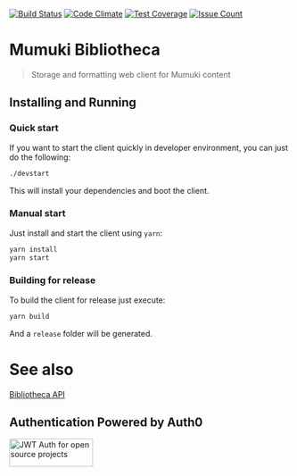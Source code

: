 [![Build Status](https://travis-ci.org/mumuki/mumuki-bibliotheca.svg?branch=master)](https://travis-ci.org/mumuki/mumuki-bibliotheca)
[![Code Climate](https://codeclimate.com/github/mumuki/mumuki-bibliotheca/badges/gpa.svg)](https://codeclimate.com/github/mumuki/mumuki-bibliotheca)
[![Test Coverage](https://codeclimate.com/github/mumuki/mumuki-bibliotheca/badges/coverage.svg)](https://codeclimate.com/github/mumuki/mumuki-bibliotheca)
[![Issue Count](https://codeclimate.com/github/mumuki/mumuki-bibliotheca/badges/issue_count.svg)](https://codeclimate.com/github/mumuki/mumuki-bibliotheca)

# Mumuki Bibliotheca
> Storage and formatting web client for Mumuki content

## Installing and Running

### Quick start

If you want to start the client quickly in developer environment,
you can just do the following:

```bash
./devstart
```

This will install your dependencies and boot the client.

### Manual start

Just install and start the client using `yarn`:

```bash
yarn install
yarn start
```

### Building for release

To build the client for release just execute: 
```bash
yarn build
```
And a `release` folder will be generated.

# See also
[Bibliotheca API](https://github.com/mumuki/mumuki-bibliotheca-api)

## Authentication Powered by Auth0

<a width="150" height="50" href="https://auth0.com/" target="_blank" alt="Single Sign On & Token Based Authentication - Auth0"><img width="150" height="50" alt="JWT Auth for open source projects" src="http://cdn.auth0.com/oss/badges/a0-badge-dark.png"/></a>
